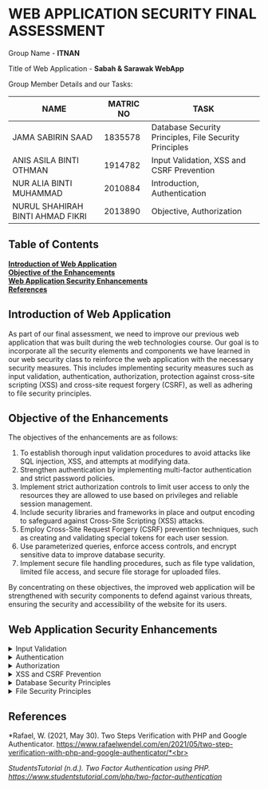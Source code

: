 # WEB APPLICATION SECURITY FINAL ASSESSMENT

Group Name - **ITNAN**<br>

Title of Web Application - **Sabah & Sarawak WebApp**<br>

Group Member Details and our Tasks:

NAME                          |MATRIC NO                      | TASK                    |
-------------------------------|-----------------------------|-----------------------------|
JAMA SABIRIN SAAD         |1835578          |Database Security Principles, File Security Principles |
ANIS ASILA BINTI OTHMAN          |    1914782         |Input Validation, XSS and CSRF Prevention       |
NUR ALIA BINTI MUHAMMAD   |2010884 |Introduction, Authentication  |
NURUL SHAHIRAH BINTI AHMAD FIKRI|2013890  |Objective, Authorization |

## Table of Contents
**[Introduction of Web Application](#introduction-of-web-application)**<br>
**[Objective of the Enhancements](#objective-of-the-enhancements)**<br>
**[Web Application Security Enhancements](#web-application-security-enhancements)**<br>
**[References](#references)**<br>

## Introduction of Web Application

As part of our final assessment, we need to improve our previous web application that was built during the web technologies course. Our goal is to incorporate all the security elements and components we have learned in our web security class to reinforce the web application with the necessary security measures. This includes implementing security measures such as input validation, authentication, authorization, protection against cross-site scripting (XSS) and cross-site request forgery (CSRF), as well as adhering to file security principles.

## Objective of the Enhancements

The objectives of the enhancements are as follows:
  1. To establish thorough input validation procedures to avoid attacks like SQL injection, XSS, and attempts at modifying data.
  2. Strengthen authentication by implementing multi-factor authentication and strict password policies.
  3. Implement strict authorization controls to limit user access to only the resources they are allowed to use based on  privileges  and reliable session management.
  4. Include security libraries and frameworks in place and output encoding to safeguard against Cross-Site Scripting (XSS) attacks.
  5. Employ Cross-Site Request Forgery (CSRF) prevention techniques, such as creating and validating special tokens for each user session.
  6. Use parameterized queries, enforce access controls, and encrypt sensitive data to improve database security.
  7. Implement secure file handling procedures, such as file type validation, limited file access, and secure file storage for uploaded files.

By concentrating on these objectives, the improved web application will be strengthened with security components to defend against various threats, ensuring the security and accessibility of the website for its users.

## Web Application Security Enhancements

<details><summary>Input Validation</summary>

</details>

<details><summary>Authentication</summary>
Based on the files prior to the enhancement, it is evident that the web app lacked authentication implementation. As a result, the web app was insecure and accessible to anyone without tracking or confirming the users' identities. To address this issue, we introduced an authentication function to our web app (files: registerdb.php [for register] & connect.php [for login]). This function assesses whether a subject has the authorization to perform operations on specific objects. To log in, users are required to register their personal information such as name, username, password, and residency. Initially, we designed or reviewed the authentication mechanism to ensure it accurately identifies users and validates their identity using a robust and appropriate process. Additionally, we ensured that the authentication system adheres to industry best practices by not storing the password in plaintext and using a strong hash (file: registerdb.php line 33). Furthermore, we enforce strict password policies to enhance security. This includes setting a minimum password length of 8 characters and implementing minimum password complexity requirements (file: registerlogin.php line 11-25).

</details>

<details><summary>Authorization</summary>

</details>

<details><summary>XSS and CSRF Prevention</summary>
For XSS and CSRF prevention, a couple of measures have been implemented in this web application:
  
</details> 

<details><summary>Database Security Principles</summary>
To prevent sql injection attacks, the following measures have been implemented in the context of this web application project: 
  
The first step is to avoid accepting single quotation characters and boolean conditions in web applications. This type of attack can be avoided by using input sanitization methods on both the server and client sides. The input sanitization method ensures that special characters in SQL queries are escaped by using the mysqli_real-escape_string function. Second, is modifying the administrator's permitted privileges and monitoring it based on crucial admin permissions such as edit, update, and delete the database. 

</details>
  
<details><summary>File Security Principles</summary>
Below are the security measures taken on the files of the web application
  
1. Clearing the cache : The cache holds temporary data from websites that users visits, and an attacker can access user data stored in the cache, such as login credentials. Clearing the user's browser cache prevents unauthorized users from accessing specific files when they are not logged into the system. When a user logs out of the system, the session and login credentials are deleted. These also prevent attackers from performing forceful browsing to get access to system files and modify them.
  
2. Disable error: If PHP error messages are not disabled in user's browsers, an attacker might attempt to read any sensitive information from the error messages, such as table names if those tables are not present in the database. We may prevent PHP errors from being displayed in user web browsers by altering the apache web server configuration file.

3. Disable directory listing: Listing the files in the directory can lead to a vulnerability. When enabled , it shows the contents of directories without index files. If directory listing is not disabled, attackers can read and edit certain files. One of the steps taken to prevent listing directory files is the implementation of .htaccess file. Another step is setting up the Apache configuration file so that it directs users to authpage.php when they access the web application.

</details>

## References

 *Rafael, W. (2021, May 30). Two Steps Verification with PHP and Google Authenticator. https://www.rafaelwendel.com/en/2021/05/two-step-verification-with-php-and-google-authenticator/*<br>
 
 *StudentsTutorial (n.d.). Two Factor Authentication using PHP. https://www.studentstutorial.com/php/two-factor-authentication*

 

